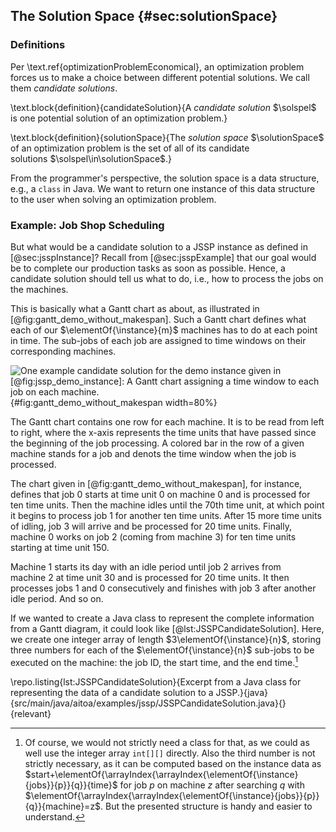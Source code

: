 ## The Solution Space {#sec:solutionSpace}

### Definitions

Per \text.ref{optimizationProblemEconomical}, an optimization problem forces us to make a choice between different potential solutions.
We call them *candidate solutions*.

\text.block{definition}{candidateSolution}{A *candidate solution*&nbsp;$\solspel$ is one potential solution of an optimization problem.}

\text.block{definition}{solutionSpace}{The *solution space*&nbsp;$\solutionSpace$ of an optimization problem is the set of all of its candidate solutions&nbsp;$\solspel\in\solutionSpace$.}

From the programmer's perspective, the solution space is a data structure, e.g., a `class` in Java.
We want to return one instance of this data structure to the user when solving an optimization problem.

### Example: Job Shop Scheduling

But what would be a candidate solution to a JSSP instance as defined in [@sec:jsspInstance]?
Recall from [@sec:jsspExample] that our goal would be to complete our production tasks as soon as possible.
Hence, a candidate solution should tell us what to do, i.e., how to process the jobs on the machines.

This is basically what a Gantt chart as about, as illustrated in [@fig:gantt_demo_without_makespan].
Such a Gantt chart defines what each of our&nbsp;$\elementOf{\instance}{m}$ machines has to do at each point in time.
The sub-jobs of each job are assigned to time windows on their corresponding machines.

![One example candidate solution for the demo instance given in [@fig:jssp_demo_instance]: A Gantt chart assigning a time window to each job on each machine.](\relative.path{gantt_demo_without_makespan.svgz}){#fig:gantt_demo_without_makespan width=80%}

The Gantt chart contains one row for each machine.
It is to be read from left to right, where the x-axis represents the time units that have passed since the beginning of the job processing.
A colored bar in the row of a given machine stands for a job and denots the time window when the job is processed.

The chart given in [@fig:gantt_demo_without_makespan], for instance, defines that job&nbsp;0 starts at time unit 0 on machine&nbsp;0 and is processed for ten time units.
Then the machine idles until the 70th time unit, at which point it begins to process job&nbsp;1 for another ten time units.
After 15 more time units of idling, job&nbsp;3 will arrive and be processed for 20 time units.
Finally, machine&nbsp;0 works on job&nbsp;2 (coming from machine&nbsp;3) for ten time units starting at time unit 150.

Machine&nbsp;1 starts its day with an idle period until job&nbsp;2 arrives from machine&nbsp;2 at time unit 30 and is processed for 20 time units.
It then processes jobs&nbsp;1 and 0 consecutively and finishes with job&nbsp;3 after another idle period.
And so on.

If we wanted to create a Java class to represent the complete information from a Gantt diagram, it could look like [@lst:JSSPCandidateSolution].
Here, we create one integer array of length&nbsp;$3\elementOf{\instance}{n}$, storing three numbers for each of the&nbsp;$\elementOf{\instance}{n}$ sub-jobs to be executed on the machine: the job ID, the start time, and the end time.[^JSSPCandidateSolution]

\repo.listing{lst:JSSPCandidateSolution}{Excerpt from a Java class for representing the data of a candidate solution to a JSSP.}{java}{src/main/java/aitoa/examples/jssp/JSSPCandidateSolution.java}{}{relevant}

[^JSSPCandidateSolution]: Of course, we would not strictly need a class for that, as we could as well use the integer array `int[][]` directly.
Also the third number is not strictly necessary, as it can be computed based on the instance data as $start+\elementOf{\arrayIndex{\arrayIndex{\elementOf{\instance}{jobs}}{p}}{q}}{time}$ for job&nbsp;$p$ on machine $z$ after searching&nbsp;$q$ with $\elementOf{\arrayIndex{\arrayIndex{\elementOf{\instance}{jobs}}{p}}{q}}{machine}=z$.
But the presented structure is handy and easier to understand.